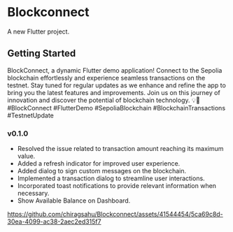 # Blockconnect

A new Flutter project.

## Getting Started

BlockConnect, a dynamic Flutter demo application! Connect to the Sepolia blockchain effortlessly and experience seamless transactions on the testnet. Stay tuned for regular updates as we enhance and refine the app to bring you the latest features and improvements. Join us on this journey of innovation and discover the potential of blockchain technology. 💡🔗 #BlockConnect #FlutterDemo #SepoliaBlockchain #BlockchainTransactions #TestnetUpdate

### v0.1.0

- Resolved the issue related to transaction amount reaching its maximum value.
- Added a refresh indicator for improved user experience.
- Added dialog to sign custom messages on the blockchain.
- Implemented a transaction dialog to streamline user interactions.
- Incorporated toast notifications to provide relevant information when necessary.
- Show Available Balance on Dashboard.

https://github.com/chiragsahu/Blockconnect/assets/41544454/5ca69c8d-30ea-4099-ac38-2aec2ed315f7

